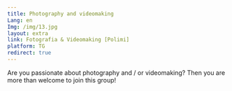 ```yaml
---
title: Photography and videomaking
Lang: en
Img: /img/13.jpg
layout: extra
link: Fotografia & Videomaking [Polimi]
platform: TG
redirect: true
---
```

Are you passionate about photography and / or videomaking? Then you are more than welcome to join this group!
